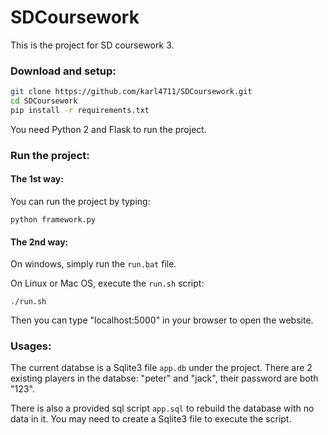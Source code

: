 # SDCoursework
This is the project for SD coursework 3.

### Download and setup:

```bash
git clone https://github.com/karl4711/SDCoursework.git 
cd SDCoursework
pip install -r requirements.txt
```

You need Python 2 and Flask to run the project.


### Run the project:

#### The 1st way: 

You can run the project by typing:

```
python framework.py
```

#### The 2nd way: 

On windows, simply run the `run.bat` file.

On Linux or Mac OS, execute the `run.sh` script:

```
./run.sh
```


Then you can type "localhost:5000" in your browser to open the website.



### Usages:

The current databse is a Sqlite3 file `app.db` under the project. There are 2 existing players in the databse: "peter" and "jack", their password are both "123".

There is also a provided sql script `app.sql` to rebuild the database with no data in it. You may need to create a Sqlite3 file to execute the script.


  
